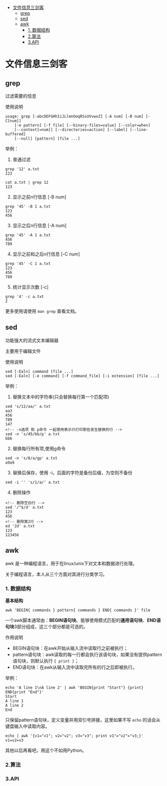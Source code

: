- [文件信息三剑客](#%e6%96%87%e4%bb%b6%e4%bf%a1%e6%81%af%e4%b8%89%e5%89%91%e5%ae%a2)
	- [grep](#grep)
	- [sed](#sed)
	- [awk](#awk)
		- [1. 数据结构](#1-%e6%95%b0%e6%8d%ae%e7%bb%93%e6%9e%84)
		- [2.算法](#2%e7%ae%97%e6%b3%95)
		- [3.API](#3api)

# 文件信息三剑客

## grep

过滤需要的信息

使用说明

```
usage: grep [-abcDEFGHhIiJLlmnOoqRSsUVvwxZ] [-A num] [-B num] [-C[num]]
	[-e pattern] [-f file] [--binary-files=value] [--color=when]
	[--context[=num]] [--directories=action] [--label] [--line-buffered]
	[--null] [pattern] [file ...]
```

举例：

1. 普通过滤
```
grep '12' a.txt 
123

cat a.txt | grep 12
123
```

2. 显示之前n行信息 [-B num]

```
grep '45' -B 1 a.txt 
123
456
```

3. 显示之后n行信息 [-A num]

```
grep '45' -A 1 a.txt
456
789
```

4. 显示之前和之后n行信息 [-C num]

```
grep '45' -C 1 a.txt     
123
456
789
```

5. 统计显示次数 [-c]

```
grep '4' -c a.txt 
2
```

更多使用请使用 `man grep` 查看文档。

## sed

功能强大的流式文本编辑器

主要用于编辑文件

使用说明

```
sed [-Ealn] command [file ...]
sed [-Ealn] [-e command] [-f command_file] [-i extension] [file ...]
```

举例：

1. 替换文本中的字符串(只会替换每行第一个匹配项)

```
sed 's/12/aa/' a.txt 
aa3
456
789
147
<!-- -n选项 和 p命令 一起使用表示只打印那些发生替换的行 -->
sed -n 's/45/bb/p' a.txt 
bb6
```

2. 替换每行所有项,使用g命令

```
sed -n 's/8/a/gp' a.txt
a9a9
```

3. 替换后保存，使用 -i，后面的字符是备份后缀，为空则不备份

```
sed -i '' 's/1/a/' a.txt
```

4. 删除操作

```
<!-- 删除空白行 -->
sed '/^$/d' a.txt 
123
456
<!-- 删除第2行 -->
ed '2d' a.txt 
123
123456
```
 
## awk

awk 是一种编程语言，用于在linux/unix下对文本和数据进行处理。

关于编程语言，本人从三个方面对其进行分类学习。

### 1. 数据结构

**基本结构**

	awk 'BEGIN{ commands } pattern{ commands } END{ commands }' file

一个awk脚本通常由：**BEGIN语句块**、能够使用模式匹配的**通用语句块**、**END语句块**3部分组成，这三个部分都是可选的。

作用说明

- BEGIN语句块：在awk开始从输入流中读取行之前被执行；
- pattern语句块：awk读取的每一行都会执行该语句块，如果没有提供pattern语句块，则默认执行 `{ print }`；
- END语句块：在awk从输入流中读取完所有的行之后即被执行。

举例：

```
echo 'A line 1\nA line 2' | awk 'BEGIN{print "Start"} {print} END{print "End"}'
Start
A line 1
A line 2
End
```

只保留pattern语句块，定义变量并用双引号拼接，这里如果不写 `echo` 的话会从键盘输入中读取内容。

```
echo | awk '{v1="v1"; v2="v2"; v3="v3"; print v1"="v2"="v3;}'
v1=v2=v3
```

其他以后再看吧，用这个不如用Python。

### 2.算法

### 3.API

